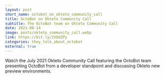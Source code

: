 ```yaml
---
layout: post
short_name: octobot_on_okteto_community_call
title: OctoBot on Okteto Community Call
subtitle: The OctoBot team on Okteto Community Call
date: 2021-08-14
image: posts/okteto_community_call.webp
link: https://bit.ly/2VQdZPy
categories: they_talk_about_octobot
external: true
---
```


Watch the July 2021 Okteto Community Call featuring the OctoBot
team presenting OctoBot from a developer standpoint and
discussing Okteto new preview environments.

